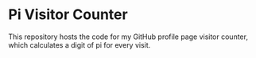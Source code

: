 # Pi Visitor Counter

This repository hosts the code for my GitHub profile page visitor counter, which calculates a digit of pi for every visit.